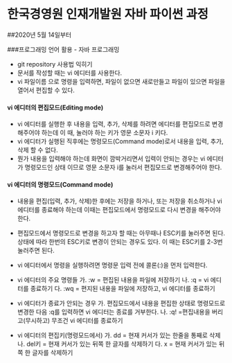 # 한국경영원 인재개발원 자바 파이썬 과정

##2020년 5월 14일부터

###프로그래밍 언어 활용 - 자바 프로그래밍

* git repository 사용법 익히기
* 문서를 작성할 때는 vi 에디터를 사용한다.
* vi 파일이름 으로 명령을 입력하면, 파일이 없으면 새로만들고 파일이 있으면 파일을 열어서 편집할 수 있다.

#### vi 에디터의 편집모드(Editing mode)
* vi 에디터를 실행한 후 내용을 입력, 추가, 삭제를 하려면 에디터를 편집모드로 변경해주어야 하는데 이 때, 눌러야 하는 키가 영문 소문자 i 키다.
* vi 에디터가 실행된 직후에는 명령모드(Command mode)로서 내용을 입력, 추가, 삭제 할 수 없다.
* 뭔가 내용을 입력해야 하는데 화면이 깜박거리면서 입력이 안되는 경우는 vi 에디터가 명령모드인 상태 이므로 영문 소문자 i를 눌러서 편집모드로 변경해주어야 한다.

#### vi 에디터의 명령모드(Command mode)
* 내용을 편집(입력, 추가, 삭제)한 후에는 저장을 하거나, 또는 저장을 취소하거나 vi 에디터를 종료해야 하는데 이때는 편집모드에서 명령모드로 다시 변경을 해주어야 한다.
* 편집모드에서 명령모드로 변경을 하고자 할 때는 아무때나 ESC키를 눌러주면 된다. 상태에 따라 한번의 ESC키로 변경이 안되는 경우도 있다. 이 때는 ESC키를 2-3번 눌러주면 된다.

* vi 에디터에서 명령을 실행하려면 명령문 입력 전에 콜론(:)을 먼저 입력한다.

* vi 에디터의 주요 명령들
가. :w    = 편집된 내용을 파일에 저장하기
나. :q    = vi 에디터를 종료하기
다. :wq   = 편지된 내용을 파일에 저장하고, vi 에디터를 종료하기

* vi 에디터가 종료가 안되는 경우
가. 편집모드에서 내용을 편집한 상태로 명령모드로 변경한 다음 :q를 입력하면 vi 에디터는 종료를 거부한다.
나. :q!  =편집내용을 버리고(무시하고) 무조건 vi 에디터를 종료하기

* vi 에디터의 편집키(명령모드에서)
가. dd    = 현재 커서가 있는 한줄을 통째로 삭제
나. del키 = 현재 커서가 있는 뒤쪽 한 글자를 삭제하기
다. x     = 현재 커서가 있는 뒤쪽 한 글자를 삭제하기
